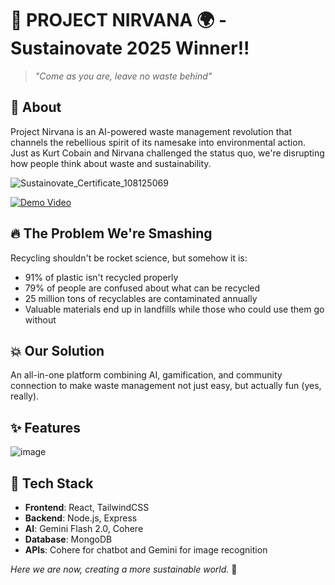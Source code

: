 # 🎸 PROJECT NIRVANA 🌍 - Sustainovate 2025 Winner!!
> *"Come as you are, leave no waste behind"*

## 🌟 About
Project Nirvana is an AI-powered waste management revolution that channels the rebellious spirit of its namesake into environmental action. Just as Kurt Cobain and Nirvana challenged the status quo, we're disrupting how people think about waste and sustainability.

![Sustainovate_Certificate_108125069](https://github.com/user-attachments/assets/e0409f25-a223-4642-ab36-133050e995ee)

[![Demo Video](https://github.com/user-attachments/assets/37c9cb49-b2d1-42cc-994c-2165c3d30b01)](https://youtu.be/8gVX4LTQlL0?si=gbeqQ6UJutIzyM4q)

## 🔥 The Problem We're Smashing
Recycling shouldn't be rocket science, but somehow it is:
- 91% of plastic isn't recycled properly
- 79% of people are confused about what can be recycled
- 25 million tons of recyclables are contaminated annually
- Valuable materials end up in landfills while those who could use them go without

## 💥 Our Solution
An all-in-one platform combining AI, gamification, and community connection to make waste management not just easy, but actually fun (yes, really).

## ✨ Features

![image](https://github.com/user-attachments/assets/a4e97c1b-6710-4363-b9c7-381751750d67)

## 🚀 Tech Stack
- **Frontend**: React, TailwindCSS
- **Backend**: Node.js, Express
- **AI**: Gemini Flash 2.0, Cohere
- **Database**: MongoDB
- **APIs**: Cohere for chatbot and Gemini for image recognition

*Here we are now, creating a more sustainable world.* 🌱
